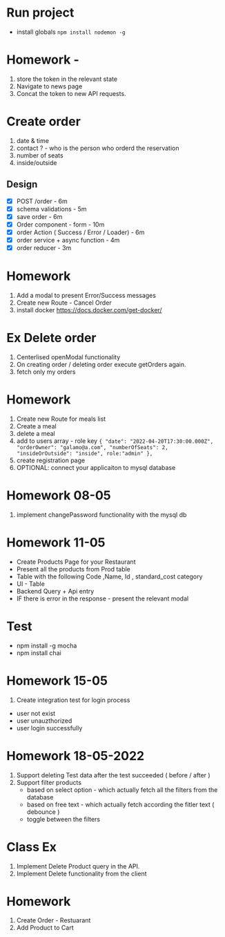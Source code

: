 # Run project

- install globals `npm install nodemon -g`

# Homework -

1. store the token in the relevant state
2. Navigate to news page
3. Concat the token to new API requests.

# Create order

1. date & time
2. contact ? - who is the person who orderd the reservation
3. number of seats
4. inside/outside

## Design

- [x] POST /order - 6m
- [x] schema validations - 5m
- [x] save order - 6m
- [x] Order component - form - 10m
- [x] order Action ( Success / Error / Loader) - 6m
- [x] order service + async function - 4m
- [x] order reducer - 3m

# Homework

1. Add a modal to present Error/Success messages
2. Create new Route - Cancel Order
3. install docker https://docs.docker.com/get-docker/

# Ex Delete order

1. Centerlised openModal functionality
2. On creating order / deleting order execute getOrders again.
3. fetch only my orders

# Homework

1.  Create new Route for meals list
2.  Create a meal
3.  delete a meal
4.  add to users array - role key
    `{ "date": "2022-04-20T17:30:00.000Z", "orderOwner": "galamo@a.com", "numberOfSeats": 2, "insideOrOutside": "inside", role:"admin" },`
5.  create registration page
6.  OPTIONAL: connect your applicaiton to mysql database

# Homework 08-05

1. implement changePassword functionality with the mysql db

# Homework 11-05

- Create Products Page for your Restaurant
- Present all the products from Prod table
- Table with the following Code ,Name, Id , standard_cost category
- UI - Table
- Backend Query + Api entry
- IF there is error in the response - present the relevant modal

# Test

- npm install -g mocha
- npm install chai

# Homework 15-05

1. Create integration test for login process

- user not exist
- user unauzthorized
- user login successfully

# Homework 18-05-2022

1. Support deleting Test data after the test succeeded ( before / after )
2. Support filter products
   - based on select option - which actually fetch all the filters from the database
   - based on free text - which actually fetch according the fitler text ( debounce )
   - toggle between the filters


# Class Ex
1. Implement Delete Product query in the API.
2. Implement Delete functionality from the client


# Homework
1. Create Order - Restuarant 
2. Add Product to Cart 
